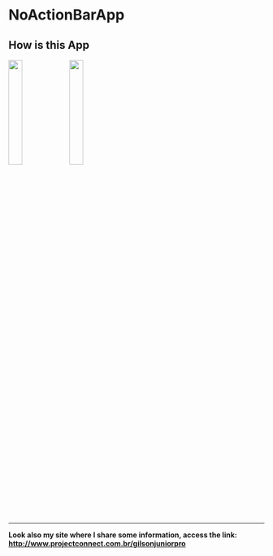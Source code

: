# NoActionBarApp

## How is this App
<img src="http://www.projectconnect.com.br/github_imagens/Screenshot_20190206-164252.png" width="23%"></img>
<img src="http://www.projectconnect.com.br/github_imagens/Screenshot_20190206-164256.png" width="23%"></img>

-------------
**Look also my site where I share some information, access the link: http://www.projectconnect.com.br/gilsonjuniorpro**
